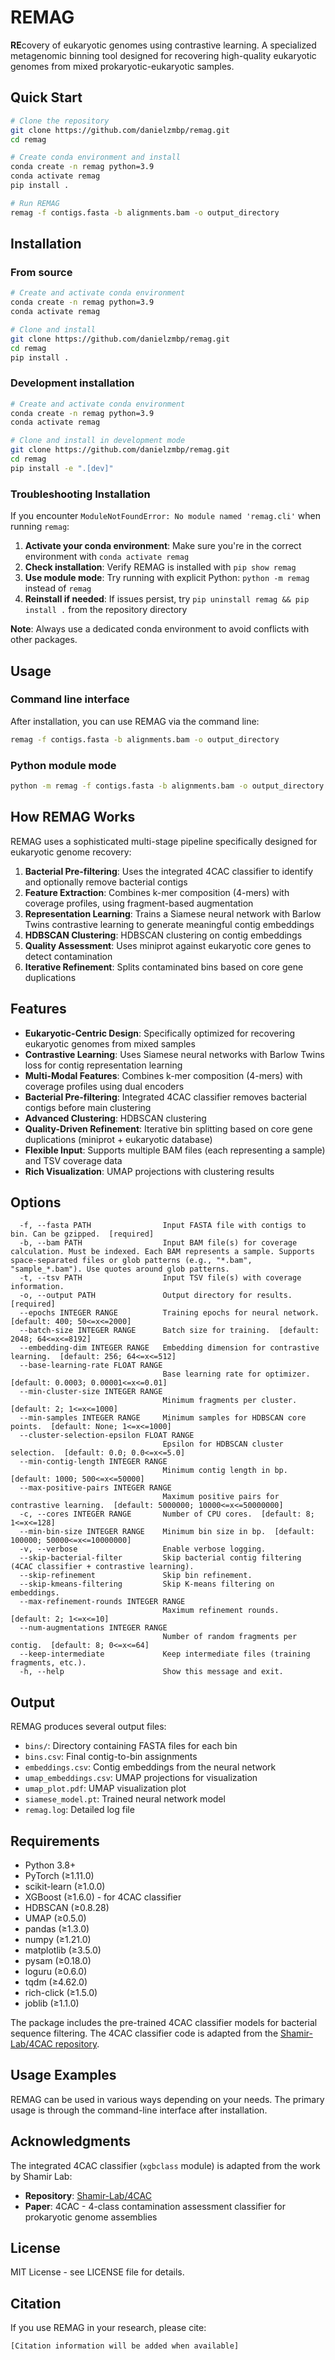 # REMAG

**RE**covery of eukaryotic genomes using contrastive learning. A specialized metagenomic binning tool designed for recovering high-quality eukaryotic genomes from mixed prokaryotic-eukaryotic samples.

## Quick Start

```bash
# Clone the repository
git clone https://github.com/danielzmbp/remag.git
cd remag

# Create conda environment and install
conda create -n remag python=3.9
conda activate remag
pip install .

# Run REMAG
remag -f contigs.fasta -b alignments.bam -o output_directory
```

## Installation

### From source

```bash
# Create and activate conda environment
conda create -n remag python=3.9
conda activate remag

# Clone and install
git clone https://github.com/danielzmbp/remag.git
cd remag
pip install .
```

### Development installation

```bash
# Create and activate conda environment
conda create -n remag python=3.9
conda activate remag

# Clone and install in development mode
git clone https://github.com/danielzmbp/remag.git
cd remag
pip install -e ".[dev]"
```

### Troubleshooting Installation

If you encounter `ModuleNotFoundError: No module named 'remag.cli'` when running `remag`:

1. **Activate your conda environment**: Make sure you're in the correct environment with `conda activate remag`
2. **Check installation**: Verify REMAG is installed with `pip show remag`
3. **Use module mode**: Try running with explicit Python: `python -m remag` instead of `remag`
4. **Reinstall if needed**: If issues persist, try `pip uninstall remag && pip install .` from the repository directory

**Note**: Always use a dedicated conda environment to avoid conflicts with other packages.

## Usage

### Command line interface

After installation, you can use REMAG via the command line:

```bash
remag -f contigs.fasta -b alignments.bam -o output_directory
```

### Python module mode

```bash
python -m remag -f contigs.fasta -b alignments.bam -o output_directory
```

## How REMAG Works

REMAG uses a sophisticated multi-stage pipeline specifically designed for eukaryotic genome recovery:

1. **Bacterial Pre-filtering**: Uses the integrated 4CAC classifier to identify and optionally remove bacterial contigs
2. **Feature Extraction**: Combines k-mer composition (4-mers) with coverage profiles, using fragment-based augmentation
3. **Representation Learning**: Trains a Siamese neural network with Barlow Twins contrastive learning to generate meaningful contig embeddings
4. **HDBSCAN Clustering**: HDBSCAN clustering on contig embeddings
5. **Quality Assessment**: Uses miniprot against eukaryotic core genes to detect contamination
6. **Iterative Refinement**: Splits contaminated bins based on core gene duplications

## Features

- **Eukaryotic-Centric Design**: Specifically optimized for recovering eukaryotic genomes from mixed samples
- **Contrastive Learning**: Uses Siamese neural networks with Barlow Twins loss for contig representation learning
- **Multi-Modal Features**: Combines k-mer composition (4-mers) with coverage profiles using dual encoders
- **Bacterial Pre-filtering**: Integrated 4CAC classifier removes bacterial contigs before main clustering
- **Advanced Clustering**: HDBSCAN clustering
- **Quality-Driven Refinement**: Iterative bin splitting based on core gene duplications (miniprot + eukaryotic database)
- **Flexible Input**: Supports multiple BAM files (each representing a sample) and TSV coverage data
- **Rich Visualization**: UMAP projections with clustering results

## Options

```
  -f, --fasta PATH                Input FASTA file with contigs to bin. Can be gzipped.  [required]
  -b, --bam PATH                  Input BAM file(s) for coverage calculation. Must be indexed. Each BAM represents a sample. Supports space-separated files or glob patterns (e.g., "*.bam", "sample_*.bam"). Use quotes around glob patterns.
  -t, --tsv PATH                  Input TSV file(s) with coverage information.
  -o, --output PATH               Output directory for results.  [required]
  --epochs INTEGER RANGE          Training epochs for neural network.  [default: 400; 50<=x<=2000]
  --batch-size INTEGER RANGE      Batch size for training.  [default: 2048; 64<=x<=8192]
  --embedding-dim INTEGER RANGE   Embedding dimension for contrastive learning.  [default: 256; 64<=x<=512]
  --base-learning-rate FLOAT RANGE
                                  Base learning rate for optimizer.  [default: 0.0003; 0.00001<=x<=0.01]
  --min-cluster-size INTEGER RANGE
                                  Minimum fragments per cluster.  [default: 2; 1<=x<=1000]
  --min-samples INTEGER RANGE     Minimum samples for HDBSCAN core points.  [default: None; 1<=x<=1000]
  --cluster-selection-epsilon FLOAT RANGE
                                  Epsilon for HDBSCAN cluster selection.  [default: 0.0; 0.0<=x<=5.0]
  --min-contig-length INTEGER RANGE
                                  Minimum contig length in bp.  [default: 1000; 500<=x<=50000]
  --max-positive-pairs INTEGER RANGE
                                  Maximum positive pairs for contrastive learning.  [default: 5000000; 10000<=x<=50000000]
  -c, --cores INTEGER RANGE       Number of CPU cores.  [default: 8; 1<=x<=128]
  --min-bin-size INTEGER RANGE    Minimum bin size in bp.  [default: 100000; 50000<=x<=10000000]
  -v, --verbose                   Enable verbose logging.
  --skip-bacterial-filter         Skip bacterial contig filtering (4CAC classifier + contrastive learning).
  --skip-refinement               Skip bin refinement.
  --skip-kmeans-filtering         Skip K-means filtering on embeddings.
  --max-refinement-rounds INTEGER RANGE
                                  Maximum refinement rounds.  [default: 2; 1<=x<=10]
  --num-augmentations INTEGER RANGE
                                  Number of random fragments per contig.  [default: 8; 0<=x<=64]
  --keep-intermediate             Keep intermediate files (training fragments, etc.).
  -h, --help                      Show this message and exit.
```

## Output

REMAG produces several output files:

- `bins/`: Directory containing FASTA files for each bin
- `bins.csv`: Final contig-to-bin assignments
- `embeddings.csv`: Contig embeddings from the neural network
- `umap_embeddings.csv`: UMAP projections for visualization
- `umap_plot.pdf`: UMAP visualization plot
- `siamese_model.pt`: Trained neural network model
- `remag.log`: Detailed log file

## Requirements

- Python 3.8+
- PyTorch (≥1.11.0)
- scikit-learn (≥1.0.0)
- XGBoost (≥1.6.0) - for 4CAC classifier
- HDBSCAN (≥0.8.28)
- UMAP (≥0.5.0)
- pandas (≥1.3.0)
- numpy (≥1.21.0)
- matplotlib (≥3.5.0)
- pysam (≥0.18.0)
- loguru (≥0.6.0)
- tqdm (≥4.62.0)
- rich-click (≥1.5.0)
- joblib (≥1.1.0)

The package includes the pre-trained 4CAC classifier models for bacterial sequence filtering. The 4CAC classifier code is adapted from the [Shamir-Lab/4CAC repository](https://github.com/Shamir-Lab/4CAC).

## Usage Examples

REMAG can be used in various ways depending on your needs. The primary usage is through the command-line interface after installation.

## Acknowledgments

The integrated 4CAC classifier (`xgbclass` module) is adapted from the work by Shamir Lab:

- **Repository**: [Shamir-Lab/4CAC](https://github.com/Shamir-Lab/4CAC)
- **Paper**: 4CAC - 4-class contamination assessment classifier for prokaryotic genome assemblies

## License

MIT License - see LICENSE file for details.

## Citation

If you use REMAG in your research, please cite:

```
[Citation information will be added when available]
```
